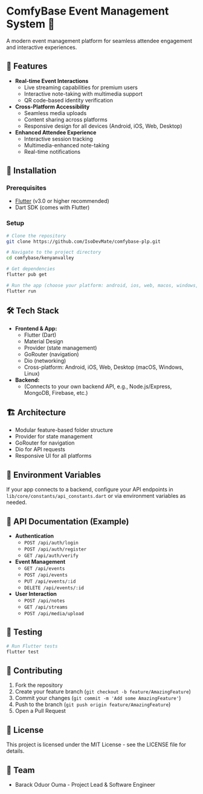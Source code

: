 # ComfyBase Event Management System 🎫

A modern event management platform for seamless attendee engagement and interactive experiences.

## 🌟 Features
- **Real-time Event Interactions**
  - Live streaming capabilities for premium users
  - Interactive note-taking with multimedia support
  - QR code-based identity verification
- **Cross-Platform Accessibility**
  - Seamless media uploads
  - Content sharing across platforms
  - Responsive design for all devices (Android, iOS, Web, Desktop)
- **Enhanced Attendee Experience**
  - Interactive session tracking
  - Multimedia-enhanced note-taking
  - Real-time notifications

## 🚀 Installation

### Prerequisites
- [Flutter](https://docs.flutter.dev/get-started/install) (v3.0 or higher recommended)
- Dart SDK (comes with Flutter)

### Setup
```bash
# Clone the repository
git clone https://github.com/IsoDevMate/comfybase-plp.git

# Navigate to the project directory
cd comfybase/kenyanvalley

# Get dependencies
flutter pub get

# Run the app (choose your platform: android, ios, web, macos, windows, linux)
flutter run
```

## 🛠️ Tech Stack
- **Frontend & App:**
  - Flutter (Dart)
  - Material Design
  - Provider (state management)
  - GoRouter (navigation)
  - Dio (networking)
  - Cross-platform: Android, iOS, Web, Desktop (macOS, Windows, Linux)
- **Backend:**
  - (Connects to your own backend API, e.g., Node.js/Express, MongoDB, Firebase, etc.)

## 🏗️ Architecture
- Modular feature-based folder structure
- Provider for state management
- GoRouter for navigation
- Dio for API requests
- Responsive UI for all platforms

## 🔐 Environment Variables
If your app connects to a backend, configure your API endpoints in `lib/core/constants/api_constants.dart` or via environment variables as needed.

## 📝 API Documentation (Example)
- **Authentication**
  - `POST /api/auth/login`
  - `POST /api/auth/register`
  - `GET /api/auth/verify`
- **Event Management**
  - `GET /api/events`
  - `POST /api/events`
  - `PUT /api/events/:id`
  - `DELETE /api/events/:id`
- **User Interaction**
  - `POST /api/notes`
  - `GET /api/streams`
  - `POST /api/media/upload`

## 🧪 Testing
```bash
# Run Flutter tests
flutter test
```

## 🤝 Contributing
1. Fork the repository
2. Create your feature branch (`git checkout -b feature/AmazingFeature`)
3. Commit your changes (`git commit -m 'Add some AmazingFeature'`)
4. Push to the branch (`git push origin feature/AmazingFeature`)
5. Open a Pull Request

## 📜 License
This project is licensed under the MIT License - see the LICENSE file for details.

## 👥 Team
- Barack Oduor Ouma - Project Lead & Software Engineer
